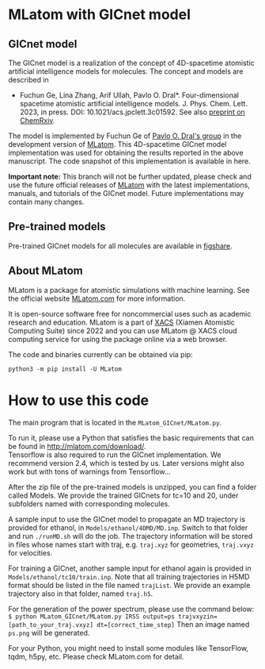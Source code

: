 # MLatom with GICnet model

## GICnet model

The GICnet model is a realization of the concept of 4D-spacetime atomistic artificial intelligence models for molecules. The concept and models are described in 

* Fuchun Ge, Lina Zhang, Arif Ullah, Pavlo O. Dral*. Four-dimensional spacetime atomistic artificial intelligence models. J. Phys. Chem. Lett. 2023, in press. DOI: 10.1021/acs.jpclett.3c01592.
See also [preprint on ChemRxiv](https://doi.org/10.26434/chemrxiv-2022-qf75v).

The model is implemented by Fuchun Ge of [Pavlo O. Dral's group](http://dr-dral.com) in the development version of [MLatom](https://github.com/dralgroup/mlatom). This 4D-spacetime GICnet model implementation was used for obtaining the results reported in the above manuscript. The code snapshot of this implementation is available in here.

**Important note:** This branch will not be further updated, please check and use the future official releases of [MLatom](https://github.com/dralgroup/mlatom) with the latest implementations, manuals, and tutorials of the GICnet model. Future implementations may contain many changes.

## Pre-trained models
Pre-trained GICnet models for all molecules are available in [figshare](https://figshare.com/s/132c64e172ffd835d470).

## About MLatom
MLatom is a package for atomistic simulations with machine learning. See the official website [MLatom.com](http://mlatom.com) for more information.

It is open-source software free for noncommercial uses such as academic research and education. MLatom is a part of [XACS](http://XACScloud.com/) (Xiamen Atomistic Computing Suite) since 2022 and you can use MLatom @ XACS cloud computing service for using the package online via a web browser.

The code and binaries currently can be obtained via pip:

`python3 -m pip install -U MLatom`

# How to use this code
The main program that is located in the `MLatom_GICnet/MLatom.py`.

To run it, please use a Python that satisfies the basic requirements that can be found in http://mlatom.com/download/.  
Tensorflow is also required to run the GICnet implementation. We recommend version 2.4, which is tested by us. Later versions might also work but with tons of warnings from Tensorflow...

After the zip file of the pre-trained models is unzipped, you can find a folder called Models. We provide the trained GICnets for tc=10 and 20, under subfolders named with corresponding molecules.

A sample input to use the GICnet model to propagate an MD trajectory is provided for ethanol, in `Models/ethanol/4DMD/MD.inp`. Switch to that folder and run `./runMD.sh` will do the job. The trajectory information will be stored in files whose names start with traj, e.g. `traj.xyz` for geometries, `traj.vxyz` for velocities.

For training a GICnet, another sample input for ethanol again is provided in `Models/ethanol/tc10/train.inp`. Note that all training trajectories in H5MD format should be listed in the file named `trajList`. We provide an example trajectory also in that folder, named `traj.h5`.

For the generation of the power spectrum, please use the command below:
    `$ python MLatom_GICnet/MLatom.py IRSS output=ps trajvxyzin=[path_to_your_traj.vxyz] dt=[correct_time_step]`
Then an image named `ps.png` will be generated.

For your Python, you might need to install some modules like TensorFlow, tqdm, h5py, etc. Please check MLatom.com for detail.
